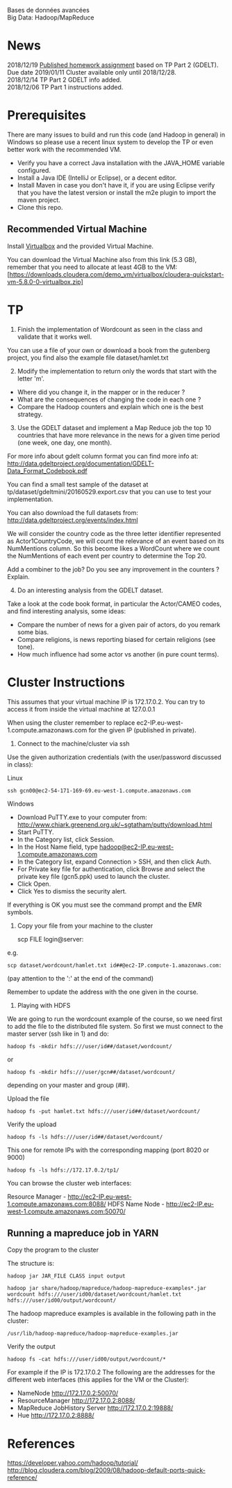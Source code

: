 Bases de données avancées  
Big Data: Hadoop/MapReduce

# News

2018/12/19 [Published homework assignment](homework.md) based on TP Part 2 (GDELT). Due date 2019/01/11 Cluster available only until 2018/12/28.  
2018/12/14 TP Part 2 GDELT info added.  
2018/12/06 TP Part 1 instructions added.

# Prerequisites

There are many issues to build and run this code (and Hadoop in general) in Windows so please use a recent linux system to develop the TP or
even better work with the recommended VM.

- Verify you have a correct Java installation with the JAVA_HOME variable configured.
- Install a Java IDE (IntelliJ or Eclipse), or a decent editor.
- Install Maven in case you don't have it, if you are using Eclipse verify that you have the latest
  version or install the m2e plugin to import the maven project.
- Clone this repo.

## Recommended Virtual Machine

Install [Virtualbox](https://www.virtualbox.org/wiki/Downloads) and the provided Virtual Machine.

You can download the Virtual Machine also from this link (5.3 GB), remember that you need to
allocate at least 4GB to the VM:
[https://downloads.cloudera.com/demo_vm/virtualbox/cloudera-quickstart-vm-5.8.0-0-virtualbox.zip]

# TP

1. Finish the implementation of Wordcount as seen in the class and validate that it works well.

You can use a file of your own or download a book from the gutenberg project, you find also the example 
file dataset/hamlet.txt

2. Modify the implementation to return only the words that start with the letter 'm'.

- Where did you change it, in the mapper or in the reducer ?
- What are the consequences of changing the code in each one ?
- Compare the Hadoop counters and explain which one is the best strategy.

3. Use the GDELT dataset and implement a Map Reduce job the top 10 countries that have more
relevance in the news for a given time period (one week, one day, one month).

For more info about gdelt column format you can find more info at:
http://data.gdeltproject.org/documentation/GDELT-Data_Format_Codebook.pdf

You can find a small test sample of the dataset at tp/dataset/gdeltmini/20160529.export.csv
that you can use to test your implementation.

You can also download the full datasets from:
http://data.gdeltproject.org/events/index.html

We will consider the country code as the three letter identifier represented as Actor1CountryCode, we
will count the relevance of an event based on its NumMentions column. So this become likes a
WordCount where we count the NumMentions of each event per country to determine the Top 20. 

Add a combiner to the job? Do you see any improvement in the counters ? Explain.

4. Do an interesting analysis from the GDELT dataset.

Take a look at the code book format, in particular the Actor/CAMEO codes, and find interesting analysis, some ideas:

- Compare the number of news for a given pair of actors, do you remark some bias.
- Compare religions, is news reporting biased for certain religions (see tone).
- How much influence had some actor vs another (in pure count terms).


# Cluster Instructions

This assumes that your virtual machine IP is 172.17.0.2. You can try to access it from inside the virtual machine at 127.0.0.1

When using the cluster remember to replace ec2-IP.eu-west-1.compute.amazonaws.com for the given IP (published in private).

1. Connect to the machine/cluster via ssh

Use the given authorization credentials (with the user/password discussed in class):

Linux

    ssh gcn00@ec2-54-171-169-69.eu-west-1.compute.amazonaws.com

Windows

- Download PuTTY.exe to your computer from:
http://www.chiark.greenend.org.uk/~sgtatham/putty/download.html
- Start PuTTY.
- In the Category list, click Session.
- In the Host Name field, type hadoop@ec2-IP.eu-west-1.compute.amazonaws.com
- In the Category list, expand Connection > SSH, and then click Auth.
- For Private key file for authentication, click Browse and select the private key file (gcn5.ppk) used to launch the cluster.
- Click Open.
- Click Yes to dismiss the security alert.

If everything is OK you must see the command prompt and the EMR symbols.

1. Copy your file from your machine to the cluster

    scp FILE login@server:

e.g.

    scp dataset/wordcount/hamlet.txt id##@ec2-IP.compute-1.amazonaws.com:

(pay attention to the ':' at the end of the command)

Remember to update the address with the one given in the course.

1. Playing with HDFS

We are going to run the wordcount example of the course, so we need first to add the file to the distributed file system.
So first we must connect to the master server (ssh like in 1) and do:

    hadoop fs -mkdir hdfs:///user/id##/dataset/wordcount/

or

    hadoop fs -mkdir hdfs:///user/gcn##/dataset/wordcount/

depending on your master and group (##).

Upload the file

    hadoop fs -put hamlet.txt hdfs:///user/id##/dataset/wordcount/

Verify the upload

    hadoop fs -ls hdfs:///user/id##/dataset/wordcount/

This one for remote IPs with the corresponding mapping (port 8020 or 9000)

    hadoop fs -ls hdfs://172.17.0.2/tp1/

You can browse the cluster web interfaces:

Resource Manager - http://ec2-IP.eu-west-1.compute.amazonaws.com:8088/
HDFS Name Node - http://ec2-IP.eu-west-1.compute.amazonaws.com:50070/

## Running a mapreduce job in YARN

Copy the program to the cluster

The structure is:

    hadoop jar JAR_FILE CLASS input output

    hadoop jar share/hadoop/mapreduce/hadoop-mapreduce-examples*.jar wordcount hdfs:///user/id00/dataset/wordcount/hamlet.txt hdfs:///user/id00/output/wordcount/

The hadoop mapreduce examples is available in the following path in the cluster:

    /usr/lib/hadoop-mapreduce/hadoop-mapreduce-examples.jar 

Verify the output

    hadoop fs -cat hdfs:///user/id00/output/wordcount/*

For example if the IP is 172.17.0.2 The following are the addresses for the different web interfaces (this applies for the VM or the Cluster):

- NameNode http://172.17.0.2:50070/
- ResourceManager http://172.17.0.2:8088/
- MapReduce JobHistory Server http://172.17.0.2:19888/
- Hue http://172.17.0.2:8888/

# References

https://developer.yahoo.com/hadoop/tutorial/
http://blog.cloudera.com/blog/2009/08/hadoop-default-ports-quick-reference/
